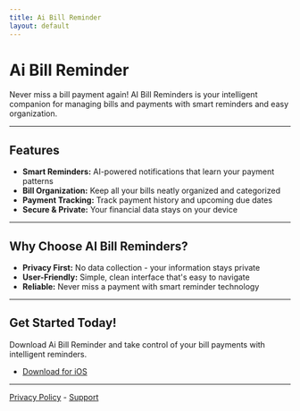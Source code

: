 ```yaml
---
title: Ai Bill Reminder
layout: default
---
```


# Ai Bill Reminder

Never miss a bill payment again! AI Bill Reminders is your intelligent companion for managing bills and payments with smart reminders and easy organization.

---

## Features
- **Smart Reminders:** AI-powered notifications that learn your payment patterns
- **Bill Organization:** Keep all your bills neatly organized and categorized
- **Payment Tracking:** Track payment history and upcoming due dates
- **Secure & Private:** Your financial data stays on your device

---

## Why Choose AI Bill Reminders?
- **Privacy First:** No data collection - your information stays private
- **User-Friendly:** Simple, clean interface that's easy to navigate
- **Reliable:** Never miss a payment with smart reminder technology

---

## Get Started Today!
Download Ai Bill Reminder and take control of your bill payments with intelligent reminders.

- [Download for iOS](https://apps.apple.com/us/app/ai-bill-reminder/id6747954682)

---

[Privacy Policy](./policy.md) - [Support](./support.md) 
